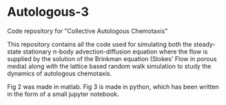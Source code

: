 # Autologous-3
Code repository for "Collective Autologous Chemotaxis"


This repository contains all the code used for simulating both the steady-state stationary n-body advection-diffusion equation where the flow is supplied by the solution of the Brinkman equation (Stokes' Flow in porous media) along with the lattice based random walk simulation to study the dynamics of autologous chemotaxis. 

Fig 2 was made in matlab. Fig 3 is made in python, which has been written in the form of a small jupyter notebook.
